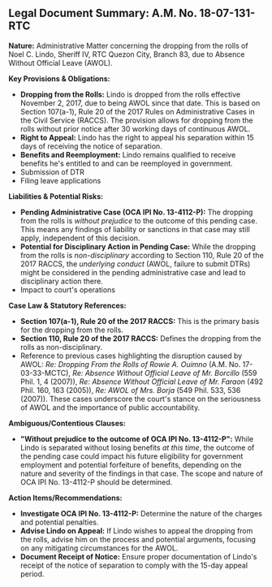 ## Legal Document Summary: A.M. No. 18-07-131-RTC

**Nature:** Administrative Matter concerning the dropping from the rolls of Noel C. Lindo, Sheriff IV, RTC Quezon City, Branch 83, due to Absence Without Official Leave (AWOL).

**Key Provisions & Obligations:**

*   **Dropping from the Rolls:** Lindo is dropped from the rolls effective November 2, 2017, due to being AWOL since that date. This is based on Section 107(a-1), Rule 20 of the 2017 Rules on Administrative Cases in the Civil Service (RACCS). The provision allows for dropping from the rolls without prior notice after 30 working days of continuous AWOL.
*   **Right to Appeal:** Lindo has the right to appeal his separation within 15 days of receiving the notice of separation.
*   **Benefits and Reemployment:** Lindo remains qualified to receive benefits he's entitled to and can be reemployed in government.
* Submission of DTR
* Filing leave applications

**Liabilities & Potential Risks:**

*   **Pending Administrative Case (OCA IPI No. 13-4112-P):** The dropping from the rolls is *without prejudice* to the outcome of this pending case. This means any findings of liability or sanctions in that case may still apply, independent of this decision.
*   **Potential for Disciplinary Action in Pending Case:** While the dropping from the rolls is *non-disciplinary* according to Section 110, Rule 20 of the 2017 RACCS, the *underlying conduct* (AWOL, failure to submit DTRs) might be considered in the pending administrative case and lead to disciplinary action there.
* Impact to court's operations

**Case Law & Statutory References:**

*   **Section 107(a-1), Rule 20 of the 2017 RACCS:** This is the primary basis for the dropping from the rolls.
*   **Section 110, Rule 20 of the 2017 RACCS:**  Defines the dropping from the rolls as non-disciplinary.
*   Reference to previous cases highlighting the disruption caused by AWOL: *Re: Dropping From the Rolls of Rowie A. Ouimno* (A.M. No. 17-03-33-MCTC), *Re: Absence Without Official Leave of Mr. Borcillo* (559 Phil. 1, 4 (2007)), *Re: Absence Without Official Leave of Mr. Faraon* (492 Phil. 160, 163 (2005)), *Re: AWOL of Mrs. Borja* (549 Phil. 533, 536 (2007)). These cases underscore the court's stance on the seriousness of AWOL and the importance of public accountability.

**Ambiguous/Contentious Clauses:**

*   **"Without prejudice to the outcome of OCA IPI No. 13-4112-P":**  While Lindo is separated without losing benefits *at this time*, the outcome of the pending case could impact his future eligibility for government employment and potential forfeiture of benefits, depending on the nature and severity of the findings in that case. The scope and nature of OCA IPI No. 13-4112-P should be determined.

**Action Items/Recommendations:**

*   **Investigate OCA IPI No. 13-4112-P:** Determine the nature of the charges and potential penalties.
*   **Advise Lindo on Appeal:** If Lindo wishes to appeal the dropping from the rolls, advise him on the process and potential arguments, focusing on any mitigating circumstances for the AWOL.
*   **Document Receipt of Notice:** Ensure proper documentation of Lindo's receipt of the notice of separation to comply with the 15-day appeal period.
